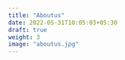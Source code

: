 ```yaml
---
title: "Aboutus"
date: 2022-05-31T10:05:03+05:30
draft: true
weight: 3
image: "aboutus.jpg"
---
```



